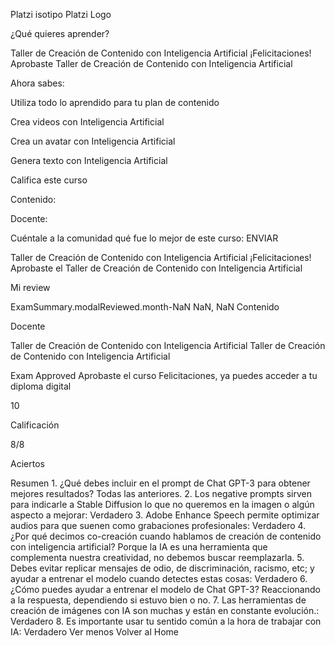 Platzi isotipo
Platzi Logo


¿Qué quieres aprender?

Taller de Creación de Contenido con Inteligencia Artificial
¡Felicitaciones!
Aprobaste Taller de Creación de Contenido con Inteligencia Artificial

Ahora sabes:

Utiliza todo lo aprendido para tu plan de contenido

Crea videos con Inteligencia Artificial

Crea un avatar con Inteligencia Artificial

Genera texto con Inteligencia Artificial

Califica este curso

Contenido:


Docente:


Cuéntale a la comunidad qué fue lo mejor de este curso:
ENVIAR

Taller de Creación de Contenido con Inteligencia Artificial
¡Felicitaciones!
Aprobaste el Taller de Creación de Contenido con Inteligencia Artificial

Mi review

ExamSummary.modalReviewed.month-NaN NaN, NaN
Contenido

Docente

Taller de Creación de Contenido con Inteligencia Artificial
Taller de Creación de Contenido con Inteligencia Artificial

Exam Approved
Aprobaste el curso
Felicitaciones, ya puedes acceder a tu diploma digital

10

Calificación

8/8

Aciertos


Resumen
1.
¿Qué debes incluir en el prompt de Chat GPT-3 para obtener mejores resultados?
Todas las anteriores.
2.
Los negative prompts sirven para indicarle a Stable Diffusion lo que no queremos en la imagen o algún aspecto a mejorar:
Verdadero
3.
Adobe Enhance Speech permite optimizar audios para que suenen como grabaciones profesionales:
Verdadero
4.
¿Por qué decimos co-creación cuando hablamos de creación de contenido con inteligencia artificial?
Porque la IA es una herramienta que complementa nuestra creatividad, no debemos buscar reemplazarla.
5.
Debes evitar replicar mensajes de odio, de discriminación, racismo, etc; y ayudar a entrenar el modelo cuando detectes estas cosas:
Verdadero
6.
¿Cómo puedes ayudar a entrenar el modelo de Chat GPT-3?
Reaccionando a la respuesta, dependiendo si estuvo bien o no.
7.
Las herramientas de creación de imágenes con IA son muchas y están en constante evolución.:
Verdadero
8.
Es importante usar tu sentido común a la hora de trabajar con IA:
Verdadero
Ver menos
Volver al Home
